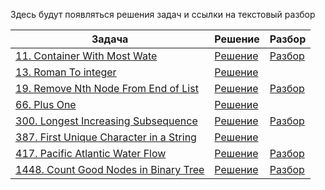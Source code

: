 Здесь будут появляться решения задач и ссылки на текстовый разбор

| Задача                                                                                                       | Решение              | Разбор                                                                                     |
|--------------------------------------------------------------------------------------------------------------|----------------------|--------------------------------------------------------------------------------------------|
| [11. Container With Most Wate](https://leetcode.com/problems/container-with-most-water/)                     | [Решение](./11.py)   | [Разбор](https://medium.com/@nurakhmetov997/container-with-most-water-2573355a3899)        |
| [13. Roman To integer](https://leetcode.com/problems/roman-to-integer/)                                      | [Решение](./13.py)   |                                                                                            |
| [19. Remove Nth Node From End of List](https://leetcode.com/problems/remove-nth-node-from-end-of-list/)      | [Решение](./19.py)   | [Разбор](https://medium.com/@nurakhmetov997/remove-nth-node-from-end-of-list-bca8a8f18f78) |
| [66. Plus One](https://leetcode.com/problems/plus-one/)                                                      | [Решение](./66.py)   |                                                                                            |
| [300. Longest Increasing Subsequence](https://leetcode.com/problems/longest-increasing-subsequence/)         | [Решение](./300.py)  | [Разбор](https://medium.com/@nurakhmetov997/longest-increasing-subsequence-c1391838a9c5)   |
| [387. First Unique Character in a String](https://leetcode.com/problems/first-unique-character-in-a-string/) | [Решение](./387.py)  |                                                                                            |
| [417. Pacific Atlantic Water Flow](https://leetcode.com/problems/pacific-atlantic-water-flow/)               | [Решение](./417.py)  | [Разбор](https://medium.com/@nurakhmetov997/pacific-atlantic-water-flow-6c57fb0ff77d)      |
| [1448. Count Good Nodes in Binary Tree](https://leetcode.com/problems/count-good-nodes-in-binary-tree/)      | [Решение](./1448.py) | [Разбор](https://medium.com/@nurakhmetov997/count-good-nodes-in-binary-tree-51d9b460fe54)  |
